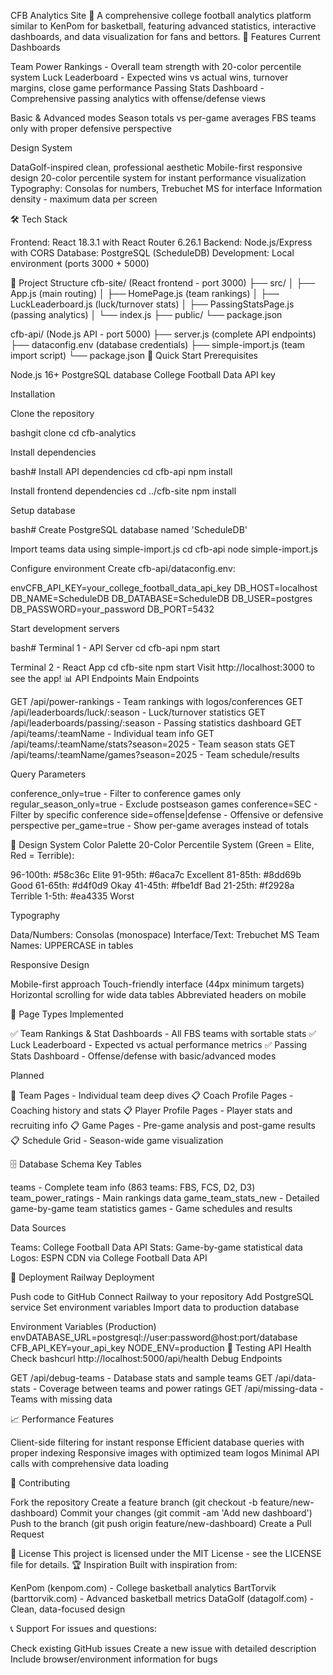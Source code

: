 CFB Analytics Site 🏈 A comprehensive college football analytics platform similar to KenPom for basketball, featuring advanced statistics, interactive dashboards, and data visualization for fans and bettors. 🌟 Features Current Dashboards

Team Power Rankings - Overall team strength with 20-color percentile system Luck Leaderboard - Expected wins vs actual wins, turnover margins, close game performance Passing Stats Dashboard - Comprehensive passing analytics with offense/defense views

Basic & Advanced modes Season totals vs per-game averages FBS teams only with proper defensive perspective

Design System

DataGolf-inspired clean, professional aesthetic Mobile-first responsive design 20-color percentile system for instant performance visualization Typography: Consolas for numbers, Trebuchet MS for interface Information density - maximum data per screen

🛠️ Tech Stack

Frontend: React 18.3.1 with React Router 6.26.1 Backend: Node.js/Express with CORS Database: PostgreSQL (ScheduleDB) Development: Local environment (ports 3000 + 5000)

📁 Project Structure cfb-site/ (React frontend - port 3000) ├── src/ │ ├── App.js (main routing) │ ├── HomePage.js (team rankings) │ ├── LuckLeaderboard.js (luck/turnover stats) │ ├── PassingStatsPage.js (passing analytics) │ └── index.js ├── public/ └── package.json

cfb-api/ (Node.js API - port 5000)
├── server.js (complete API endpoints) ├── dataconfig.env (database credentials) ├── simple-import.js (team import script) └── package.json 🚀 Quick Start Prerequisites

Node.js 16+ PostgreSQL database College Football Data API key

Installation

Clone the repository

bashgit clone cd cfb-analytics

Install dependencies

bash# Install API dependencies cd cfb-api npm install

Install frontend dependencies
cd ../cfb-site npm install

Setup database

bash# Create PostgreSQL database named 'ScheduleDB'

Import teams data using simple-import.js
cd cfb-api node simple-import.js

Configure environment Create cfb-api/dataconfig.env:

envCFB_API_KEY=your_college_football_data_api_key DB_HOST=localhost DB_NAME=ScheduleDB DB_DATABASE=ScheduleDB DB_USER=postgres DB_PASSWORD=your_password DB_PORT=5432

Start development servers

bash# Terminal 1 - API Server cd cfb-api npm start

Terminal 2 - React App
cd cfb-site npm start Visit http://localhost:3000 to see the app! 📊 API Endpoints Main Endpoints

GET /api/power-rankings - Team rankings with logos/conferences GET /api/leaderboards/luck/:season - Luck/turnover statistics GET /api/leaderboards/passing/:season - Passing statistics dashboard GET /api/teams/:teamName - Individual team info GET /api/teams/:teamName/stats?season=2025 - Team season stats GET /api/teams/:teamName/games?season=2025 - Team schedule/results

Query Parameters

conference_only=true - Filter to conference games only regular_season_only=true - Exclude postseason games conference=SEC - Filter by specific conference side=offense|defense - Offensive or defensive perspective per_game=true - Show per-game averages instead of totals

🎨 Design System Color Palette 20-Color Percentile System (Green = Elite, Red = Terrible):

96-100th: #58c36c Elite 91-95th: #6aca7c Excellent 81-85th: #8dd69b Good 61-65th: #d4f0d9 Okay 41-45th: #fbe1df Bad 21-25th: #f2928a Terrible 1-5th: #ea4335 Worst

Typography

Data/Numbers: Consolas (monospace) Interface/Text: Trebuchet MS Team Names: UPPERCASE in tables

Responsive Design

Mobile-first approach Touch-friendly interface (44px minimum targets) Horizontal scrolling for wide data tables Abbreviated headers on mobile

📱 Page Types Implemented

✅ Team Rankings & Stat Dashboards - All FBS teams with sortable stats ✅ Luck Leaderboard - Expected vs actual performance metrics ✅ Passing Stats Dashboard - Offense/defense with basic/advanced modes

Planned

🔄 Team Pages - Individual team deep dives 📋 Coach Profile Pages - Coaching history and stats 📋 Player Profile Pages - Player stats and recruiting info 📋 Game Pages - Pre-game analysis and post-game results 📋 Schedule Grid - Season-wide game visualization

🗄️ Database Schema Key Tables

teams - Complete team info (863 teams: FBS, FCS, D2, D3) team_power_ratings - Main rankings data game_team_stats_new - Detailed game-by-game team statistics games - Game schedules and results

Data Sources

Teams: College Football Data API Stats: Game-by-game statistical data Logos: ESPN CDN via College Football Data API

🚀 Deployment Railway Deployment

Push code to GitHub Connect Railway to your repository Add PostgreSQL service Set environment variables Import data to production database

Environment Variables (Production) envDATABASE_URL=postgresql://user:password@host:port/database CFB_API_KEY=your_api_key NODE_ENV=production 🧪 Testing API Health Check bashcurl http://localhost:5000/api/health Debug Endpoints

GET /api/debug-teams - Database stats and sample teams GET /api/data-stats - Coverage between teams and power ratings GET /api/missing-data - Teams with missing data

📈 Performance Features

Client-side filtering for instant response Efficient database queries with proper indexing Responsive images with optimized team logos Minimal API calls with comprehensive data loading

🤝 Contributing

Fork the repository Create a feature branch (git checkout -b feature/new-dashboard) Commit your changes (git commit -am 'Add new dashboard') Push to the branch (git push origin feature/new-dashboard) Create a Pull Request

📄 License This project is licensed under the MIT License - see the LICENSE file for details. 🏆 Inspiration Built with inspiration from:

KenPom (kenpom.com) - College basketball analytics BartTorvik (barttorvik.com) - Advanced basketball metrics DataGolf (datagolf.com) - Clean, data-focused design

📞 Support For issues and questions:

Check existing GitHub issues Create a new issue with detailed description Include browser/environment information for bugs
